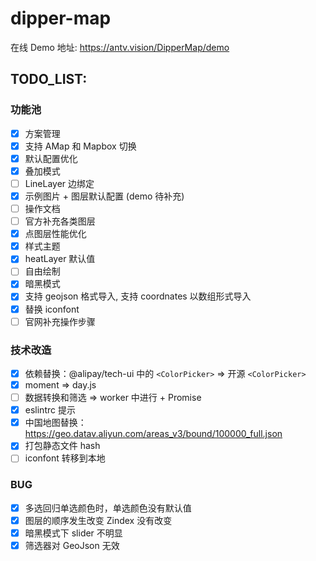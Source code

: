 # dipper-map

在线 Demo 地址: https://antv.vision/DipperMap/demo

## TODO_LIST:

### 功能池

- [x] 方案管理
- [x] 支持 AMap 和 Mapbox 切换
- [x] 默认配置优化
- [x] 叠加模式
- [ ] LineLayer 边绑定
- [x] 示例图片 + 图层默认配置 (demo 待补充)
- [ ] 操作文档
- [ ] 官方补充各类图层
- [x] 点图层性能优化
- [x] 样式主题
- [x] heatLayer 默认值
- [ ] 自由绘制
- [x] 暗黑模式
- [x] 支持 geojson 格式导入, 支持 coordnates 以数组形式导入
- [x] 替换 iconfont
- [ ] 官网补充操作步骤

### 技术改造

- [x] 依赖替换：@alipay/tech-ui 中的 `<ColorPicker>` => 开源 `<ColorPicker>`
- [x] moment => day.js
- [ ] 数据转换和筛选 => worker 中进行 + Promise
- [x] eslintrc 提示
- [x] 中国地图替换：https://geo.datav.aliyun.com/areas_v3/bound/100000_full.json
- [x] 打包静态文件 hash
- [ ] iconfont 转移到本地

### BUG

- [x] 多选回归单选颜色时，单选颜色没有默认值
- [x] 图层的顺序发生改变 Zindex 没有改变
- [x] 暗黑模式下 slider 不明显
- [x] 筛选器对 GeoJson 无效
